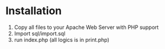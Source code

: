 # Installation

1. Copy all files to your Apache Web Server with PHP support 
2. Import sql/import.sql
3. run index.php (all logics is in print.php)
